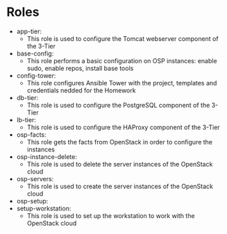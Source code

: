 Roles
=====

 * app-tier: 
    * This role is used to configure the Tomcat webserver component of the 3-Tier
 * base-config: 
    * This role performs a basic configuration on OSP instances: enable sudo, enable repos, install base tools
 * config-tower: 
    * This role configures Ansible Tower with the project, templates and credentials nedded for the Homework
 * db-tier: 
    * This role is used to configure the PostgreSQL component of the 3-Tier
 * lb-tier: 
    * This role is used to configure the HAProxy component of the 3-Tier
 * osp-facts:
    * This role gets the facts from OpenStack in order to configure the instances
 * osp-instance-delete: 
    * This role is used to delete the server instances of the OpenStack cloud
 * osp-servers:
    * This role is used to create the server instances of the OpenStack cloud
 * osp-setup:
 * setup-workstation: 
    * This role is used to set up the workstation to work with the OpenStack cloud

